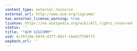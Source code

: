 ```yaml
---
content_type: external-resource
external_url: http://www.acm.org/sigcomm/
has_external_license_warning: true
license: https://en.wikipedia.org/wiki/All_rights_reserved
status: ''
title: '*ACM SIGCOMM*'
uid: 4c76f10e-b074-4377-801f-c6eb37f907f3
wayback_url: ''
---
```

